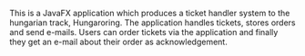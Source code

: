 This is a JavaFX application which produces a ticket handler system to the hungarian track, Hungaroring.
The application handles tickets, stores orders and send e-mails. Users can order tickets via the application
and finally they get an e-mail about their order as acknowledgement.
